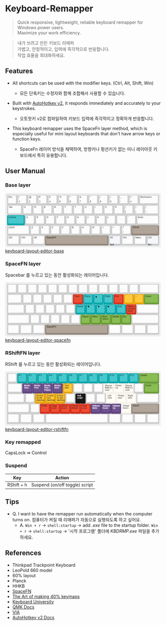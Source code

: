 # Keyboard-Remapper

> Quick responsive, lightweight, reliable keyboard remapper for Windows power users.\
> Maximize your work efficiency.

> 내가 쓰려고 만든 키보드 리매퍼\
> 가볍고, 안정적이고, 입력에 즉각적으로 반응합니다.\
> 작업 효율을 최대화하세요.

## Features

* All shortcuts can be used with the modifier keys. (Ctrl, Alt, Shift, Win)
  * 모든 단축키는 수정자와 함께 조합해서 사용할 수 있습니다.
  
* Built with [AutoHotkey v2](https://github.com/AutoHotkey/AutoHotkey), it responds immediately and accurately to your keystrokes.
  * 오토핫키 v2로 컴파일하여 키보드 입력에 즉각적이고 정확하게 반응합니다.
  
* This keyboard remapper uses the SpaceFn layer method, which is especially useful for mini layout keyboards that don't have arrow keys or function keys.
  * SpaceFn 레이어 방식을 채택하여, 방향키나 펑션키가 없는 미니 레이아웃 키보드에서 특히 유용합니다.

## User Manual

### Base layer

![base](contents/keyboard-layout-base.png)
[keyboard-layout-editor-base](http://www.keyboard-layout-editor.com/##@_author=Ahn%20Giju&notes=v1.0.0%0A%0A20231009%2F:%20Base%20layer%3B&@=Esc&=!%0A1&=%2F@%0A2&=%23%0A3&=$%0A4&=%25%0A5&=%5E%0A6&=%2F&%0A7&=*%0A8&=(%0A9&=)%0A0&=%2F_%0A-&=+%0A%2F=&_w:2%3B&=Backspace%3B&@_w:1.5%3B&=Tab&=Q&=W&=E&=R&=T&=Y&=U&=I&=O&=P&=%7B%0A%5B&=%7D%0A%5D&_w:1.5%3B&=%7C%0A%5C%3B&@_c=%2300a4a9&w:1.75%3B&=Control&_c=%23cccccc%3B&=A&=S&=D&=F&=G&=H&=J&=K&=L&=%2F:%0A%2F%3B&=%22%0A'&_w:2.25%3B&=Enter%3B&@_w:2.25%3B&=LShift&=Z&=X&=C&=V&=B&=N&=M&=%3C%0A,&=%3E%0A.&=%3F%0A%2F%2F&_c=%2391867a&w:2.75%3B&=RShift%3B&@_c=%23cccccc&w:1.25%3B&=Ctrl&_w:1.25%3B&=Win&_w:1.25%3B&=Alt&_c=%2391867a&w:6.25%3B&=SpaceFN&_c=%23c5c7ca&a:0&w:1.25%3B&=Alt%0A%0A%0A%0A%ED%95%9C%2F%2F%EC%98%81&_c=%23cccccc&a:4&w:1.25%3B&=Win&_w:1.25%3B&=Menu&_c=%23c5c7ca&a:0&w:1.25%3B&=Ctrl%0A%0A%0A%0A%ED%95%9C%EC%9E%90)

### SpaceFN layer
Spacebar 를 누르고 있는 동안 활성화되는 레이어입니다.

![SpaceFN](contents/keyboard-layout-spacefn.png)
[keyboard-layout-editor-spacefn](http://www.keyboard-layout-editor.com/##@_author=Ahn%20Giju&notes=v1.1.0%0A%0A20231027%2F:%20Navigation%20keys%20reconfiguration%20and%20layout%20optimization%0A%0Av1.0.0%0A%0A20231009%2F:%20SpaceFN%20layer%3B&@_a:7%3B&=&=&=&=&=&=&=&=&=&=&=&=&=&_w:2%3B&=%3B&@_w:1.5%3B&=&=&=&=&=&=&_c=%23d02f1c&a:4%3B&=Yank&_c=%2300a4a9%3B&=PgUp&_f:4%3B&=%E2%96%B2&_f:3%3B&=PgDn&_c=%23d02f1c%3B&=Put&_c=%23e5a100%3B&=%60&=~&_c=%23689b34&w:1.5%3B&=Insert%3B&@_c=%23cccccc&a:7&w:1.75%3B&=&=&=&=&=&=&_c=%2300a4a9&a:4%3B&=Home&=%E2%97%80&_f:4%3B&=%E2%96%BC&_f:3%3B&=%E2%96%B6&=End&_c=%23d02f1c%3B&=Select%20current%20word&_c=%23cccccc&a:7&w:2.25%3B&=%3B&@_w:2.25%3B&=&=&=&=&=&=&_c=%23689b34&a:4%3B&=Space&=Menu&=Back-space&=Delete&=Esc&_c=%23cccccc&a:7&w:2.75%3B&=%3B&@_w:1.25%3B&=&_w:1.25%3B&=&_w:1.25%3B&=&_c=%2391867a&a:4&w:6.25%3B&=SpaceFN&_c=%23cccccc&a:7&w:1.25%3B&=&_w:1.25%3B&=&_w:1.25%3B&=&_w:1.25%3B&=)

### RShiftFN layer
RShift 를 누르고 있는 동안 활성화되는 레이어입니다.

![RShiftFN](contents/keyboard-layout-rshiftfn.png)
[keyboard-layout-editor-rshiftfn](http://www.keyboard-layout-editor.com/##@_author=Ahn%20Giju&notes=v1.1.1%0A%0A20231026%2F:%20Remove%20'Task%20View'(WIN+Tab),%20retrieve%20closed%20tab%20%2F=%20ctrl+rshift+t%20%2F&%20add%20'turn%20off%20all%20locks'%20(only%20in%20ahk%20version)%0A%0Av1.1.0%0A%0A20231026%2F:%20Lock%20keys%20have%20been%20rearranged%20and%20mouse%20actions%20added%0A%0Av1.0.0%0A%0A20231009%2F:%20RShift%20layer&plate:false&pcb:false%3B&@_a:7%3B&=&_c=%2300a4a9&a:4%3B&=F1&=F2&=F3&=F4&=F5&=F6&=F7&=F8&=F9&=F10&=F11&=F12&_c=%23689b34&w:2%3B&=Delete%3B&@_c=%23cccccc&a:7&w:1.5%3B&=&_c=%235d437e&t=%23ffffff&a:4%3B&=Media%20Stop&=Media%20Prev&=Media%20Play%20%2F%2F%20Pause&=Media%20Next&_c=%23cccccc&t=%23000000&a:7%3B&=&=&=&=&_c=%23f7f2ea&a:4%3B&=Mouse%20%234B(%E2%97%B1)%20click&=Wheel%20Up&=Mouse%20%235B(%E2%97%B0)%20click&_c=%23cccccc&a:7%3B&=&_c=%23689b34&a:4&w:1.5%3B&=Insert%3B&@_c=%23cccccc&a:7&w:1.75%3B&=&=&_c=%23e5a100&a:4%3B&=Switch%20to%20left%20desktop&=Create%20new%20desktop&=Switch%20to%20rght%20desktop&_c=%23cccccc&a:7%3B&=&_c=%23171718&t=%23ffffff&a:4%3B&=Halt%20script&_c=%23cccccc&t=%23000000&a:7%3B&=&=&_c=%23f7f2ea&a:4%3B&=Left%20click&=Wheel%20click&=Right%20click&_c=%23cccccc&a:7&w:2.25%3B&=%3B&@_w:2.25%3B&=&_c=%23d02f1c&a:4%3B&=Turn%20off%20all%20Locks&=PrtSc&=Caps%20Lock&=Scroll%20Lock&=Pause%20Break&=Num%20Lock&_c=%235d437e&t=%23ffffff%3B&=Volume%20Mute&=Volume%20Down&=Volume%20Up&_c=%23f7f2ea&t=%23000000%3B&=Wheel%20Down&_c=%2391867a&w:2.75%3B&=RShift%3B&@_c=%23cccccc&a:7&w:1.25%3B&=&_w:1.25%3B&=&_w:1.25%3B&=&_w:6.25%3B&=&_w:1.25%3B&=&_w:1.25%3B&=&_w:1.25%3B&=&_w:1.25%3B&=)

### Key remapped

CapsLock ⇛ Control

### Suspend

| Key        | Action                         |
| ---------- | ------------------------------ |
| RShift + h | Suspend (on/off toggle) script |

## Tips
* Q. I want to have the remapper run automatically when the computer turns on. 컴퓨터가 켜질 때 리매퍼가 자동으로 실행되도록 하고 싶어요.
  * A. `Win + r` → `shell:startup` → add _.exe_ file to the startup folder. `Win + r` → `shell:startup` → '시작 프로그램' 폴더에 _KBDRMP.exe_ 파일을 추가하세요.

## References
* Thinkpad Trackpoint Keyboard
* LeoPold 660 model
* 60% layout
* Planck
* HHKB
* [SpaceFN](https://geekhack.org/index.php?topic=51069.0)
* [The Art of making 40% keymaps](http://www.keyboard-layout-editor.com/#/gists/016b11b6fc11fa1cb9306338a26e71f9)
* [Keyboard University](https://www.keyboard.university/)
* [QMK Docs](https://docs.qmk.fm/#/)
* [VIA](https://www.caniusevia.com/)
* [AutoHotkey v2 Docs](https://www.autohotkey.com/docs/v2/)
